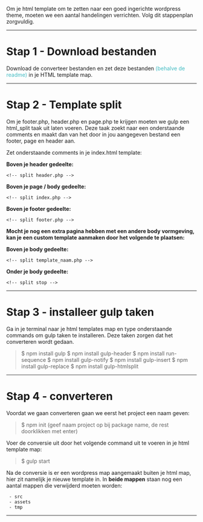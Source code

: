 
Om je html template om te zetten naar een goed ingerichte wordpress theme, moeten we een aantal handelingen verrichten. Volg dit stappenplan zorgvuldig.

- - - - - - - - - - - - - - - - - - - - - - - - - - - - - - - - - - - - - - - - - - - - - - - - - - - - - - - - - - - - - - - 

# Stap 1 - Download bestanden
Download de converteer bestanden en zet deze bestanden <span style="color: #44bcc3;">(behalve de readme)</span> in je HTML template map.

- - - - - - - - - - - - - - - - - - - - - - - - - - - - - - - - - - - - - - - - - - - - - - - - - - - - - - - - - - - - - - - 

# Stap 2 - Template split
Om je footer.php, header.php en page.php te krijgen moeten we gulp een html_split taak uit laten voeren. Deze taak zoekt naar een onderstaande comments en maakt dan van het door in jou aangegeven bestand een footer, page en header aan.

Zet onderstaande comments in je index.html template:

**Boven je header gedeelte:**
```
<!-- split header.php -->
```
**Boven je page / body gedeelte:** 
```
<!-- split index.php -->
```
**Boven je footer gedeelte:** 
```
<!-- split footer.php -->
```
**Mocht je nog een extra pagina hebben met een andere body vormgeving, kan je een custom template aanmaken door het volgende te plaatsen:**

**Boven je body gedeelte:** 
```
<!-- split template_naam.php -->
```
**Onder je body gedeelte:** 
```
<!-- split stop -->
```
- - - - - - - - - - - - - - - - - - - - - - - - - - - - - - - - - - - - - - - - - - - - - - - - - - - - - - - - - - - - - - - 

# Stap 3 - installeer gulp taken
Ga in je terminal naar je html templates map en type onderstaande commands om gulp taken te installeren. Deze taken zorgen dat het converteren wordt gedaan.

> $ npm install gulp
> $ npm install gulp-header
> $ npm install run-sequence
> $ npm install gulp-notify
> $ npm install gulp-insert
> $ npm install gulp-replace
> $ npm install gulp-htmlsplit

- - - - - - - - - - - - - - - - - - - - - - - - - - - - - - - - - - - - - - - - - - - - - - - - - - - - - - - - - - - - - - - 

# Stap 4 - converteren
Voordat we gaan converteren gaan we eerst het project een naam geven:

> $ npm init (geef naam project op bij package name, de rest doorklikken met enter)

Voer de conversie uit door het volgende command uit te voeren in je html template map:

> $ gulp start

Na de conversie is er een wordpress map aangemaakt buiten je html map, hier zit namelijk je nieuwe template in. In **beide mappen** staan nog een aantal mappen die verwijderd moeten worden:
```
 - src
 - assets
 - tmp
```
- - - - - - - - - - - - - - - - - - - - - - - - - - - - - - - - - - - - - - - - - - - - - - - - - - - - - - - - - - - - - - - 
